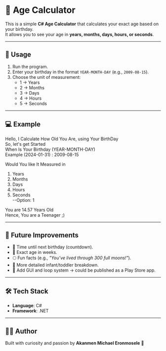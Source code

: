# 🧮 Age Calculator

This is a simple **C# Age Calculator** that calculates your exact age based on your birthday.  
It allows you to see your age in **years, months, days, hours, or seconds**.

---

## 📌 Usage

1. Run the program.  
2. Enter your birthday in the format `YEAR-MONTH-DAY` (e.g., `2009-08-15`).  
3. Choose the unit of measurement:  
   - 1 → Years  
   - 2 → Months  
   - 3 → Days  
   - 4 → Hours  
   - 5 → Seconds  

---

## 💻 Example

Hello, I Calculate How Old You Are, using Your BirthDay  
So, let's get Started  
When Is Your Birthday (YEAR-MONTH-DAY)  
Example (2024-01-31) : 2009-08-15  

Would You like It Measured in  
1. Years  
2. Months  
3. Days  
4. Hours  
5. Seconds  
--Option: 1  

You are 14.57 Years Old  
Hence, You are a Teenager ;)

---

## 🚀 Future Improvements  
- 🎂 Time until next birthday (countdown).  
- 📆 Exact age in weeks.  
- 🌕 Fun facts (e.g., *"You’ve lived through 300 full moons!"*).  
- 👶 More detailed infant/toddler breakdown.  
- 📱 Add GUI and loop system → could be published as a Play Store app.  

---

## 🛠️ Tech Stack  
- **Language**: C#  
- **Framework**: .NET  

---

## 👨‍💻 Author  
Built with curiosity and passion by **Akanmen Michael Eronmosele** 🚀  
